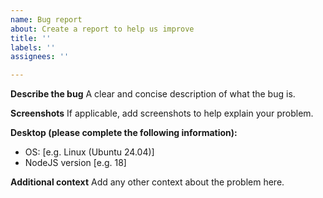 ```yaml
---
name: Bug report
about: Create a report to help us improve
title: ''
labels: ''
assignees: ''

---
```


**Describe the bug**
A clear and concise description of what the bug is.

**Screenshots**
If applicable, add screenshots to help explain your problem.

**Desktop (please complete the following information):**
 - OS: [e.g. Linux (Ubuntu 24.04)]
 - NodeJS version [e.g. 18]

**Additional context**
Add any other context about the problem here.

